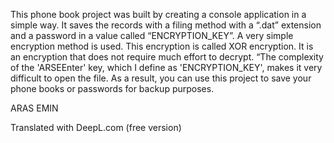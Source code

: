 This phone book project was built by creating a console application in a simple way. It saves the records with a filing method with a “.dat” extension and a password in a value called “ENCRYPTION_KEY”. A very simple encryption method is used. This encryption is called XOR encryption. It is an encryption that does not require much effort to decrypt. “The complexity of the 'ARSEEnter' key, which I define as 'ENCRYPTION_KEY', makes it very difficult to open the file. As a result, you can use this project to save your phone books or passwords for backup purposes.

ARAS EMIN

Translated with DeepL.com (free version)
